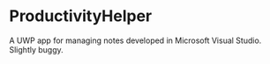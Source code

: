 # ProductivityHelper
A UWP app for managing notes developed in Microsoft Visual Studio. Slightly buggy.
